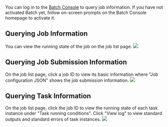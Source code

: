You can log in to the [Batch Console]() to query job information. If you have not activated Batch yet, follow on-screen prompts on the Batch Console homepage to activate it.

## Querying Job Information
You can view the running state of the job on the job list page.
![](https://mc.qcloudimg.com/static/img/40bc7872da59780e1c9fff7a966bf91b/image.jpg)

## Querying Job Submission Information
On the job list page, click a job ID to view its basic information where "Job configuration JSON" shows the job submission information.
![](https://mc.qcloudimg.com/static/img/eaedb1cc3c5343d58f226ba44d08f4cb/image.jpg)

## Querying Task Information
On the job list page, click the job ID to view the running state of each task instance under "Task running conditions". Click "View log" to view standard outputs and standard errors of task instances.
![](https://mc.qcloudimg.com/static/img/790c75ce893b2d3ed249276d56ac1bdb/image.jpg)
